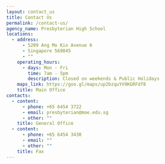```yaml
---
layout: contact_us
title: Contact Us
permalink: /contact-us/
agency_name: Presbyterian High School
locations:
  - address:
      - 5209 Ang Mo Kio Avenue 6
      - Singapore 569845
      - ""
    operating_hours:
      - days: Mon - Fri
        time: 7am - 5pm
        description: Closed on weekends & Public Holidays
    maps_link: https://goo.gl/maps/up2bzquYV9KGRFdf8
    title: Main Office
contacts:
  - content:
      - phone: +65 6454 3722
      - email: presbyterian@moe.edu.sg
      - other: ""
    title: General Office
  - content:
      - phone: +65 6454 3430
      - email: ""
      - other: ""
    title: Fax
---
```


